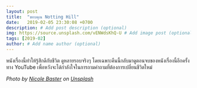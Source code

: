 ```yaml
---
layout: post
title:  "ขอบคุณ Notting Hill"
date:   2019-02-05 23:30:08 +0700
description: # Add post description (optional)
img: https://source.unsplash.com/vENWdsKhQ-U # Add image post (optional)
tags: [2019-02]
author: # Add name author (optional)
---
```

หนังเรื่องนี้ทำให้รู้สึกดีกับชีวิต ดูหลายรอบจริงๆ โดยเฉพาะคืนนี้กลับมาดูตอนจบของหนังเรื่องนี้อีกครั้งทาง YouTube เพื่อหวังจะได้กำลังใจในการถามคำถามที่ต้องการเปลี่ยนชีวิตใหม่

*Photo by [Nicole Baster](https://unsplash.com/@nicolebaster) on [Unsplash](https://unsplash.com/)*
